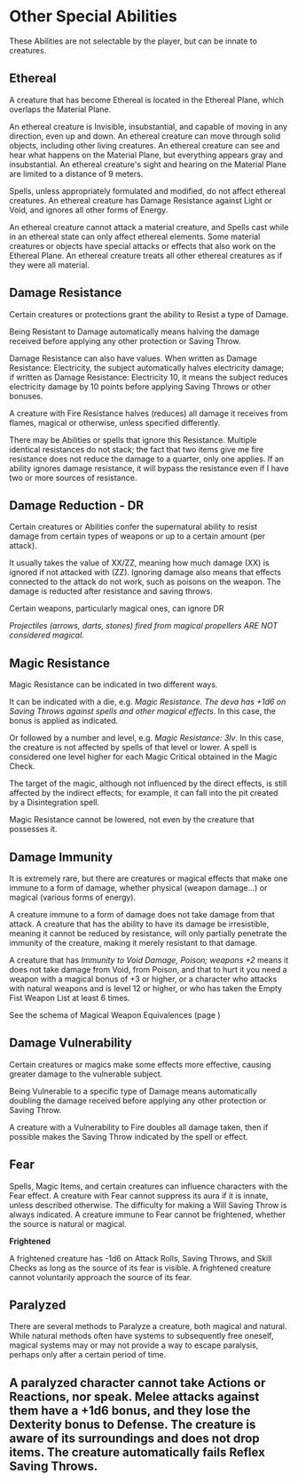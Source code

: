 # Other Special Abilities

These Abilities are not selectable by the player, but can be innate to creatures.

## Ethereal

A creature that has become Ethereal is located in the Ethereal Plane, which overlaps the Material Plane.

An ethereal creature is Invisible, insubstantial, and capable of moving in any direction, even up and down. An ethereal creature can move through solid objects, including other living creatures. An ethereal creature can see and hear what happens on the Material Plane, but everything appears gray and insubstantial. An ethereal creature's sight and hearing on the Material Plane are limited to a distance of 9 meters.

Spells, unless appropriately formulated and modified, do not affect ethereal creatures. An ethereal creature has Damage Resistance against Light or Void, and ignores all other forms of Energy.

An ethereal creature cannot attack a material creature, and Spells cast while in an ethereal state can only affect ethereal elements. Some material creatures or objects have special attacks or effects that also work on the Ethereal Plane. An ethereal creature treats all other ethereal creatures as if they were all material.

## Damage Resistance

Certain creatures or protections grant the ability to Resist a type of Damage.

Being Resistant to Damage automatically means halving the damage received before applying any other protection or Saving Throw.

Damage Resistance can also have values. When written as Damage Resistance: Electricity, the subject automatically halves electricity damage; if written as Damage Resistance: Electricity 10, it means the subject reduces electricity damage by 10 points before applying Saving Throws or other bonuses.

A creature with Fire Resistance halves (reduces) all damage it receives from flames, magical or otherwise, unless specified differently.

There may be Abilities or spells that ignore this Resistance. Multiple identical resistances do not stack; the fact that two items give me fire resistance does not reduce the damage to a quarter, only one applies.
If an ability ignores damage resistance, it will bypass the resistance even if I have two or more sources of resistance.

## Damage Reduction - DR

Certain creatures or Abilities confer the supernatural ability to resist damage from certain types of weapons or up to a certain amount (per attack).

It usually takes the value of XX/ZZ, meaning how much damage (XX) is ignored if not attacked with (ZZ). Ignoring damage also means that effects connected to the attack do not work, such as poisons on the weapon. The damage is reducted after resistance and saving throws.

Certain weapons, particularly magical ones, can ignore DR 

**Projectiles (arrows, darts, stones) fired from magical *propellers** ARE NOT considered magical.*

## Magic Resistance

Magic Resistance can be indicated in two different ways.

It can be indicated with a die, e.g. *Magic Resistance. The deva has +1d6 on Saving Throws against spells and other magical effects*. In this case, the bonus is applied as indicated.

Or followed by a number and level, e.g. *Magic Resistance: 3lv*. In this case, the creature is not affected by spells of that level or lower. A spell is considered one level higher for each Magic Critical obtained in the Magic Check.

The target of the magic, although not influenced by the direct effects, is still affected by the indirect effects; for example, it can fall into the pit created by a Disintegration spell.

Magic Resistance cannot be lowered, not even by the creature that possesses it.

## Damage Immunity

It is extremely rare, but there are creatures or magical effects that make one immune to a form of damage, whether physical (weapon damage...) or magical (various forms of energy).

A creature immune to a form of damage does not take damage from that attack. A creature that has the ability to have its damage be irresistible, meaning it cannot be reduced by resistance, will only partially penetrate the immunity of the creature, making it merely resistant to that damage.

A creature that has *Immunity to Void Damage, Poison; weapons +2* means it does not take damage from Void, from Poison, and that to hurt it you need a weapon with a magical bonus of +3 or higher, or a character who attacks with natural weapons and is level 12 or higher, or who has taken the Empty Fist Weapon List at least 6 times.

See the schema of Magical Weapon Equivalences (page )

## Damage Vulnerability

Certain creatures or magics make some effects more effective, causing greater damage to the vulnerable subject.

Being Vulnerable to a specific type of Damage means automatically doubling the damage received before applying any other protection or Saving Throw.

A creature with a Vulnerability to Fire doubles all damage taken, then if possible makes the Saving Throw indicated by the spell or effect.

## Fear

Spells, Magic Items, and certain creatures can influence characters with the Fear effect. A creature with Fear cannot suppress its aura if it is innate, unless described otherwise. The difficulty for making a Will Saving Throw is always indicated. A creature immune to Fear cannot be frightened, whether the source is natural or magical.

**Frightened**

A frightened creature has -1d6 on Attack Rolls, Saving Throws, and Skill Checks as long as the source of its fear is visible. A frightened creature cannot voluntarily approach the source of its fear.

## Paralyzed

There are several methods to Paralyze a creature, both magical and natural. While natural methods often have systems to subsequently free oneself, magical systems may or may not provide a way to escape paralysis, perhaps only after a certain period of time.

A paralyzed character cannot take Actions or Reactions, nor speak. Melee attacks against them have a +1d6 bonus, and they lose the Dexterity bonus to Defense. The creature is aware of its surroundings and does not drop items. The creature automatically fails Reflex Saving Throws.
---